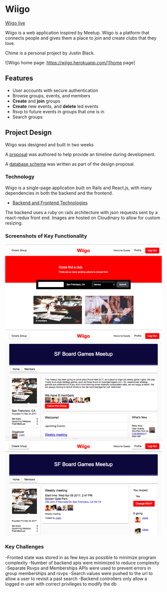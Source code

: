 # Wiigo

[Wiigo live][heroku]

[heroku]: https://wiigo.herokuapp.com/

Wiigo is a web application inspired by Meetup. Wiigo is a platform that connects people and gives them a place to join and create clubs that they love.

Chime is a personal project by Justin Black.

![Wiigo home page: https://wiigo.herokuapp.com/][home page]

## Features

- User accounts with secure authentication
- Browse groups, events, and members
- **Create** and **join** groups
- **Create** new events, and **delete** led events
- Rsvp to future events in groups that one is in
- Search groups

## Project Design

Wiigo was designed and built in two weeks

A [proposal][proposal] was authored to help provide an timeline during development.

A [database schema][schema] was written as part of the design proposal.

### Technology

Wiigo is a single-page application built on Rails and React.js, with many dependencies in both the backend and the frontend.

- [Backend and Frontend Technologies][technologies]

The backend uses a ruby on rails architecture with json requests sent by
a react-redux front end. Images are hosted on Cloudinary to allow for custom resizing.

### Screenshots of Key Functionality

![Group search][searching]
![Viewing a group][show group]
![Viewing an event][show event]

### Key Challenges

-Fronted state was stored in as few keys as possible to minimize program complexity
-Number of backend apis were minimized to reduce complexity
-Separate Rsvps and Memberships APIs were used to prevent errors in group memberships and rsvps
-Search values were pushed to the url to allow a user to revisit a past search
-Backend controllers only allow a logged in user with correct privileges to modify the db

[home page]: ./docs/images/home_page.png "Wiigo home page"
[searching]: ./docs/images/group_search.png "Found gaming groups"
[show group]: ./docs/images/show_group.png "A group's page"
[show event]: ./docs/images/show_event.png "An event's page"
[technologies]: ./docs/technologies.md "Core frontend and backend technologies"
[proposal]: ./docs/proposal.md
[schema]: ./docs/schema.md
